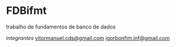 # FDBifmt
trabalho de fundamentos de banco de dados

*integrantes*
vitormanuel.cds@gmail.com
igorbonfim.inf@gmail.com
